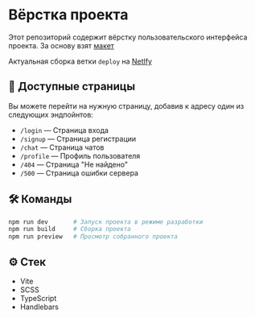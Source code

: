 # Вёрстка проекта
Этот репозиторий содержит вёрстку пользовательского интерфейса проекта.
За основу взят [макет](https://www.figma.com/design/jF5fFFzgGOxQeB4CmKWTiE/Chat_external_link?node-id=0-1&p=f&t=v5pJtGfWB1ydkjAl-0)

Актуальная сборка ветки `deploy` на [Netlfy](https://idyllic-elf-73eb2f.netlify.app/)
## 🚀 Доступные страницы
Вы можете перейти на нужную страницу, добавив к адресу один из следующих эндпойнтов:

- `/login` — Страница входа
- `/signup` — Страница регистрации
- `/chat` — Страница чатов
- `/profile` — Профиль пользователя
- `/404` — Страница "Не найдено"
- `/500` — Страница ошибки сервера

## 🛠️ Команды
```bash
npm run dev       # Запуск проекта в режиме разработки
npm run build     # Сборка проекта
npm run preview   # Просмотр собранного проекта
```
## ⚙️ Стек
- Vite
- SCSS
- TypeScript
- Handlebars
